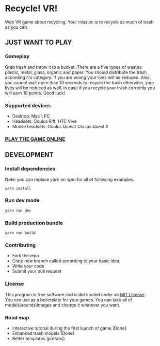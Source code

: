 # Recycle! VR!

Web VR game about recycling. Your mission is to recycle as much of trash as you can. 

## JUST WANT TO PLAY

### Gameplay 

Grab trash and throw it to a bucket. There are a five types of wastes: plastic, metal, glass, organic and paper. 
You should distribute the trash according it's category. If you are wrong your lives will be reduced. Also, you cannot wait more than 10 seconds to
recycle the trash otherwise, your lives will be reduced as well. In case if you recycle your trash correctly you will earn 10 points. Good luck! 

### Supported devices 

- Desktop: Mac \ PC  
- Headsets: Oculus Rift, HTC Vive
- Mobile headsets: Oculus Quest/ Oculus Quest 2


### [PLAY THE GAME ONLINE](https://recyclevr.surge.sh/)

## DEVELOPMENT 

### Install dependencies 

Note: you can replace *yarn* on *npm* for all of following examples. 

    yarn install

### Run dev mode 

    yarn run dev 

### Build production bundle 

    yarn run build

### Contributing

- Fork the repo
- Crate new branch called according to your basic idea.
- Write your code
- Submit your pull request    

### License 

This program is free software and is distributed under an [MIT License](https://github.com/kysonic/recycle/blob/master/LICENSE).  
You can use as a boilerplate for your games. You can take all of models\sounds\images and change it whatever you want.  

### Road map

- Interactive tutorial during the first launch of game [Done]
- Enhanced trash models [Done]
- Better templates (prefabs)
